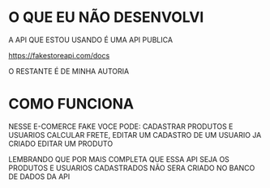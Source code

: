 # O QUE EU NÃO DESENVOLVI

A API QUE ESTOU USANDO É UMA API PUBLICA 

https://fakestoreapi.com/docs

O RESTANTE É DE MINHA AUTORIA 


# COMO FUNCIONA 
NESSE E-COMERCE FAKE VOCE PODE: CADASTRAR PRODUTOS E USUARIOS 
CALCULAR FRETE, EDITAR UM CADASTRO DE UM USUARIO JA CRIADO 
EDITAR UM PRODUTO  

LEMBRANDO QUE POR MAIS COMPLETA QUE ESSA API SEJA OS PRODUTOS E USUARIOS
CADASTRADOS NÃO SERA CRIADO NO BANCO DE DADOS DA API



